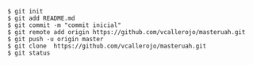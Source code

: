 	$ git init
	$ git add README.md
	$ git commit -m "commit inicial"
	$ git remote add origin https://github.com/vcallerojo/masteruah.git
	$ git push -u origin master
	$ git clone  https://github.com/vcallerojo/masteruah.git
	$ git status